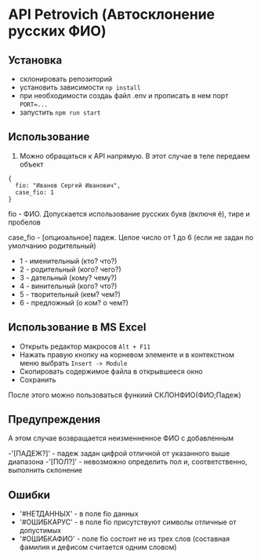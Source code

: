 # API Petrovich (Автосклонение русских ФИО)

## Установка

- склонировать репозиторий
- установить зависимости `np install`
- при необходимости создаь файл .env и прописать в нем порт `PORT=...`
- запустить `npm run start`

## Использование

1. Можно обращаться к API напрямую.
   В этот случае в теле передаем объект

```
{
  fio: "Иванов Сергей Иванович",
  case_fio: 1
}
```

fio - ФИО. Допускается использование русских букв (включя ё), тире и пробелов

case_fio - [опциоальное] падеж. Целое число от 1 до 6 (если не задан по умолчанию родительный)

- 1 - именительный (кто? что?)
- 2 - родительный (кого? чего?)
- 3 - дательный (кому? чему?)
- 4 - винительный (кого? что?)
- 5 - творительный (кем? чем?)
- 6 - предложный (о ком? о чем?)

## Использование в MS Excel

- Открыть редактор макросов `Alt + F11`
- Нажать правую кнопку на корневом элементе и в контекстном меню выбрать `Insert -> Module`
- Скопировать содержимое файла в открывшееся окно
- Сохранить

После этого можно пользоваться функиий СКЛОНФИО(ФИО;Падеж)

## Предупреждения

А этом случае возвращается неизменненное ФИО с добавленным

-'[ПАДЕЖ?]' - падеж задан цифрой отличной от указанного выше диапазона
-'[ПОЛ?]' - невозможно определить пол и, соответственно, выполнить склонение

## Ошибки

- '#НЕТДАННЫХ' - в поле fio данных
- '#ОШИБКАРУС' - в поле fio присутствуют символы отличные от допустимых
- '#ОШИБКАФИО' - поле fio состоит не из трех слов (составная фамилия и дефисом считается одним словом)
